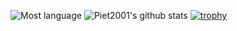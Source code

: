![Most language](https://github-readme-stats-anuraghazra1.vercel.app/api/top-langs/?username=piet2001&langs_count=10&layout=compact)
![Piet2001's github stats](https://github-readme-stats.vercel.app/api?username=Piet2001&count_private=true&show_icons=true)
[![trophy](https://github-profile-trophy.vercel.app/?username=piet2001)](https://github.com/ryo-ma/github-profile-trophy)

